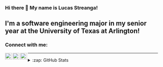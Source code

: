 ### Hi there 👋 My name is Lucas Streanga!
## I'm a software engineering major in my senior year at the University of Texas at Arlington!

### Connect with me:

[<img align="left" alt="LinkedIn" width="22px" src="https://cdn.jsdelivr.net/npm/simple-icons@v3/icons/linkedin.svg" />][linkedin]
[<img align="left" alt="Instagram" width="22px" src="https://cdn.jsdelivr.net/npm/simple-icons@v3/icons/instagram.svg" />][instagram]
[<img align="left" alt="Stackoverflow" width="22px" src="https://cdn.jsdelivr.net/npm/simple-icons@v3/icons/stackoverflow.svg" />][stackoverflow]



---

<details>
  <summary>:zap: GitHub Stats</summary>

  <img align="left" alt="GitHub Stats" src="https://github-readme-stats.vercel.app/api?username=lucas-streanga&show_icons=true&hide_border=true" />
</details>

[instagram]: https://www.instagram.com/lucas_streanga/
[linkedin]: https://linkedin.com/in/lucas-streanga-1a16891ab
[stackoverflow]: https://stackoverflow.com/users/14140258/lucas-streanga
